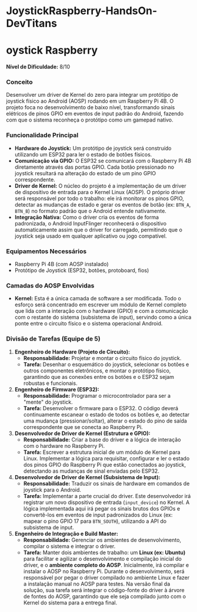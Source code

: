 # JoystickRaspberry-HandsOn-DevTitans

# oystick Raspberry

**Nível de Dificuldade:** 8/10

### Conceito

Desenvolver um driver de Kernel do zero para integrar um protótipo de joystick físico ao Android (AOSP) rodando em um Raspberry Pi 4B. O projeto foca no desenvolvimento de baixo nível, transformando sinais elétricos de pinos GPIO em eventos de input padrão do Android, fazendo com que o sistema reconheça o protótipo como um gamepad nativo.

### Funcionalidade Principal

- **Hardware do Joystick:** Um protótipo de joystick será construído utilizando um ESP32 para ler o estado de botões físicos.
- **Comunicação via GPIO:** O ESP32 se comunicará com o Raspberry Pi 4B diretamente através das portas GPIO. Cada botão pressionado no joystick resultará na alteração do estado de um pino GPIO correspondente.
- **Driver de Kernel:** O núcleo do projeto é a implementação de um driver de dispositivo de entrada para o Kernel Linux (AOSP). O próprio driver será responsável por todo o trabalho: ele irá monitorar os pinos GPIO, detectar as mudanças de estado e gerar os eventos de botão (ex: `BTN_A`, `BTN_B`) no formato padrão que o Android entende nativamente.
- **Integração Nativa:** Como o driver cria os eventos de forma padronizada, o Android InputFlinger reconhecerá o dispositivo automaticamente assim que o driver for carregado, permitindo que o joystick seja usado em qualquer aplicativo ou jogo compatível.

### Equipamentos Necessários

- Raspberry Pi 4B (com AOSP instalado)
- Protótipo de Joystick (ESP32, botões, protoboard, fios)

### Camadas do AOSP Envolvidas

- **Kernel:** Esta é a única camada de software a ser modificada. Todo o esforço será concentrado em escrever um módulo de Kernel completo que lida com a interação com o hardware (GPIO) e com a comunicação com o restante do sistema (subsistema de input), servindo como a única ponte entre o circuito físico e o sistema operacional Android.

### Divisão de Tarefas (Equipe de 5)

1. **Engenheiro de Hardware (Projeto de Circuito):**
    - **Responsabilidade:** Projetar e montar o circuito físico do joystick.
    - **Tarefa:** Desenhar o esquemático do joystick, selecionar os botões e outros componentes eletrônicos, e montar o protótipo físico, garantindo que as conexões entre os botões e o ESP32 sejam robustas e funcionais.
2. **Engenheiro de Firmware (ESP32):**
    - **Responsabilidade:** Programar o microcontrolador para ser a "mente" do joystick.
    - **Tarefa:** Desenvolver o firmware para o ESP32. O código deverá continuamente escanear o estado de todos os botões e, ao detectar uma mudança (pressionar/soltar), alterar o estado do pino de saída correspondente que se conecta ao Raspberry Pi.
3. **Desenvolvedor de Driver de Kernel (Estrutura e GPIO):**
    - **Responsabilidade:** Criar a base do driver e a lógica de interação com o hardware no Raspberry Pi.
    - **Tarefa:** Escrever a estrutura inicial de um módulo de Kernel para Linux. Implementar a lógica para requisitar, configurar e ler o estado dos pinos GPIO do Raspberry Pi que estão conectados ao joystick, detectando as mudanças de sinal enviadas pelo ESP32.
4. **Desenvolvedor de Driver de Kernel (Subsistema de Input):**
    - **Responsabilidade:** Traduzir os sinais de hardware em comandos de joystick para o Android.
    - **Tarefa:** Implementar a parte crucial do driver. Este desenvolvedor irá registrar um novo dispositivo de entrada (`input_device`) no Kernel. A lógica implementada aqui irá pegar os sinais brutos dos GPIOs e convertê-los em eventos de input padronizados do Linux (ex: mapear o pino GPIO 17 para `BTN_SOUTH`), utilizando a API do subsistema de input.
5. **Engenheiro de Integração e Build Master:**
    - **Responsabilidade:** Gerenciar os ambientes de desenvolvimento, compilar o sistema e integrar o driver.
    - **Tarefa:** Manter dois ambientes de trabalho: um **Linux (ex: Ubuntu)** para facilitar e agilizar o desenvolvimento e compilação inicial do driver, e o **ambiente completo do AOSP**. Inicialmente, irá compilar e instalar o AOSP no Raspberry Pi. Durante o desenvolvimento, será responsável por pegar o driver compilado no ambiente Linux e fazer a instalação manual no AOSP para testes. Na versão final da solução, sua tarefa será integrar o código-fonte do driver à árvore de fontes do AOSP, garantindo que ele seja compilado junto com o Kernel do sistema para a entrega final.
